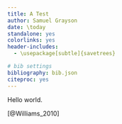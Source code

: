 ```yaml
---
title: A Test
author: Samuel Grayson
date: \today
standalone: yes
colorlinks: yes
header-includes:
  - \usepackage[subtle]{savetrees}

# bib settings
bibliography: bib.json
citeproc: yes
---
```


Hello world.

[@Williams_2010]
